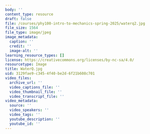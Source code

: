 ```yaml
---
body: ''
content_type: resource
draft: false
file: /courses/phy100-intro-to-mechanics-spring-2025/waterq2.jpg
file_size: 1564
file_type: image/jpeg
image_metadata:
  caption: ''
  credit: ''
  image-alt: ''
learning_resource_types: []
license: https://creativecommons.org/licenses/by-nc-sa/4.0/
resourcetype: Image
title: WaterQ.jpg
uid: 3129fae9-c345-4f40-be2d-6f21b608c701
video_files:
  archive_url: ''
  video_captions_file: ''
  video_thumbnail_file: ''
  video_transcript_file: ''
video_metadata:
  source: ''
  video_speakers: ''
  video_tags: ''
  youtube_description: ''
  youtube_id: ''
---
```


